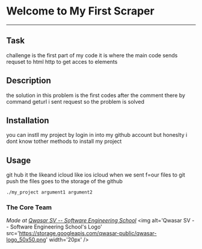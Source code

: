 # Welcome to My First Scraper
***

## Task
challenge is the first part of my code it is where the main code sends requset to html http to get acces to elements

## Description
the solution in this problem is the first codes after the comment there by command geturl i sent request so the problem is solved

## Installation
you can instll my project by login in into my github account but honeslty i dont know tother methods to install my project

## Usage
git hub it the likeand icloud like ios icloud when we sent f=our files to git push the files goes to the storage of the github
```
./my_project argument1 argument2
```

### The Core Team


<span><i>Made at <a href='https://qwasar.io'>Qwasar SV -- Software Engineering School</a></i></span>
<span><img alt='Qwasar SV -- Software Engineering School's Logo' src='https://storage.googleapis.com/qwasar-public/qwasar-logo_50x50.png' width='20px' /></span>
